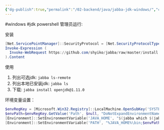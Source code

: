 ```yaml
---
{"dg-publish":true,"permalink":"/02-backend/java/jabba-jdk-windows/","created":"2024-05-27T15:40:14.994+08:00","updated":"2024-05-27T15:04:10.000+08:00"}
---
```


#windows #jdk
powershell 管理员运行:

安装
```powershell
[Net.ServicePointManager]::SecurityProtocol = [Net.SecurityProtocolType]::Tls12
Invoke-Expression (
  Invoke-WebRequest https://github.com/shyiko/jabba/raw/master/install.ps1 -UseBasicParsing
).Content
```

使用
1. 列出可选jdk: `jabba ls-remote`
2. 列出本地已安装jdk: `jabba ls`
3. 下载: `jabba install openjdk@1.11.0`

环境变量设置：
```powershell
$envRegKey = [Microsoft.Win32.Registry]::LocalMachine.OpenSubKey('SYSTEM\CurrentControlSet\Control\Session Manager\Environment', $true)
$envPath=$envRegKey.GetValue('Path', $null, "DoNotExpandEnvironmentNames").replace('%JAVA_HOME%\bin;', '')
[Environment]::SetEnvironmentVariable('JAVA_HOME', "$(jabba which $(jabba current))", 'Machine')
[Environment]::SetEnvironmentVariable('PATH', "%JAVA_HOME%\bin;$envPath", 'Machine')
```
